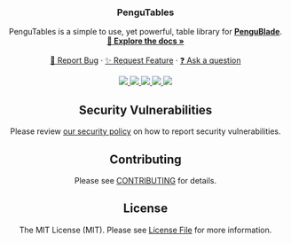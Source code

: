 <h3 align="center">PenguTables</h3>

  <p align="center">
    PenguTables is a simple to use, yet powerful, table library for <a href="https://github.com/RealZone22/PenguBlade"><strong>PenguBlade</strong></a>.
    <br />
    <a href="https://github.com/RealZone22/PenguTables/wiki"><strong>📖 Explore the docs »</strong></a>
    <br />
    <br />
    <a href="https://github.com/RealZone22/PenguTables/issues/new?labels=bug&template=bug.yml">🐛 Report Bug</a>
    ·
    <a href="https://github.com/RealZone22/PenguTables/discussions/new?category=ideas">✨ Request Feature</a>
    ·
    <a href="https://github.com/RealZone22/PenguTables/discussions/new?category=q-a">❓ Ask a question</a>
  </p>

<div align="center">
    <a href="https://github.com/RealZone22/PenguTables/graphs/contributors" alt="Contributors">
        <img src="https://img.shields.io/github/contributors/RealZone22/PenguTables.svg?style=for-the-badge" />
    </a>
    <a href="https://github.com/RealZone22/PenguTables/network/members" alt="Forks">
        <img src="https://img.shields.io/github/forks/RealZone22/PenguTables.svg?style=for-the-badge" />
    </a>
    <a href="https://github.com/RealZone22/PenguTables/network/stargazers" alt="Stars">
        <img src="https://img.shields.io/github/stars/RealZone22/PenguTables.svg?style=for-the-badge" />
    </a>
    <a href="https://github.com/RealZone22/PenguTables/issues" alt="Issues">
        <img src="https://img.shields.io/github/issues/RealZone22/PenguTables.svg?style=for-the-badge" />
    </a>
    <a href="https://packagist.org/packages/realzone22/PenguTables" alt="Downloads">
        <img src="https://img.shields.io/packagist/dt/realzone22/PenguTables.svg?style=for-the-badge" />
    </a>
</div>

<div align="center">

## Security Vulnerabilities

Please review [our security policy](SECURITY.md) on how to report security vulnerabilities.

## Contributing

Please see [CONTRIBUTING](CONTRIBUTING.md) for details.

## License

The MIT License (MIT). Please see [License File](LICENSE.md) for more information.
</div>
